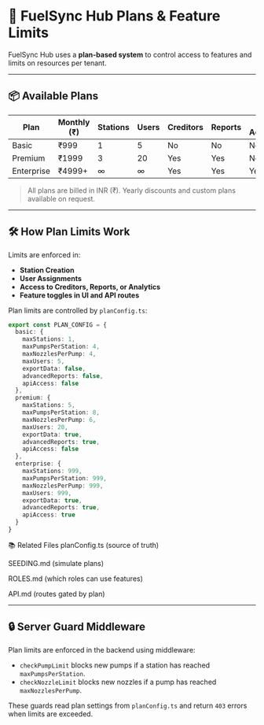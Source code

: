 
# 🧾 FuelSync Hub Plans & Feature Limits

FuelSync Hub uses a **plan-based system** to control access to features and limits on resources per tenant.

---

## 📦 Available Plans

| Plan       | Monthly (₹) | Stations | Users | Creditors | Reports | API Access | Support   |
|------------|-------------|----------|-------|-----------|---------|------------|-----------|
| Basic      | ₹999        | 1        | 5     | No        | No      | No         | Email     |
| Premium    | ₹1999       | 3        | 20    | Yes       | Yes     | No         | Priority  |
| Enterprise | ₹4999+      | ∞        | ∞     | Yes       | Yes     | Yes        | Dedicated |

> All plans are billed in INR (₹). Yearly discounts and custom plans available on request.

---

## 🛠️ How Plan Limits Work

Limits are enforced in:

- **Station Creation**
- **User Assignments**
- **Access to Creditors, Reports, or Analytics**
- **Feature toggles in UI and API routes**

Plan limits are controlled by `planConfig.ts`:

```ts
export const PLAN_CONFIG = {
  basic: {
    maxStations: 1,
    maxPumpsPerStation: 4,
    maxNozzlesPerPump: 4,
    maxUsers: 5,
    exportData: false,
    advancedReports: false,
    apiAccess: false
  },
  premium: {
    maxStations: 5,
    maxPumpsPerStation: 8,
    maxNozzlesPerPump: 6,
    maxUsers: 20,
    exportData: true,
    advancedReports: true,
    apiAccess: false
  },
  enterprise: {
    maxStations: 999,
    maxPumpsPerStation: 999,
    maxNozzlesPerPump: 999,
    maxUsers: 999,
    exportData: true,
    advancedReports: true,
    apiAccess: true
  }
}
```
📚 Related Files
planConfig.ts (source of truth)

SEEDING.md (simulate plans)

ROLES.md (which roles can use features)

API.md (routes gated by plan)

---

## 🔒 Server Guard Middleware

Plan limits are enforced in the backend using middleware:

- `checkPumpLimit` blocks new pumps if a station has reached `maxPumpsPerStation`.
- `checkNozzleLimit` blocks new nozzles if a pump has reached `maxNozzlesPerPump`.

These guards read plan settings from `planConfig.ts` and return `403` errors when limits are exceeded.
